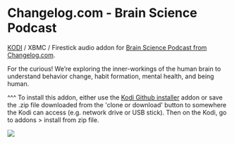 Changelog.com - Brain Science Podcast
=============================

<a href="www.kodi.tv">KODI</a> / XBMC / Firestick audio addon for <a href="https://changelog.com/brainscience">Brain Science Podcast from Changelog.com</a>.<br>

For the curious! We’re exploring the inner-workings of the human brain to understand behavior change, habit formation, mental health, and being human.<br>

^^^ To install this addon, either use the <a href="https://www.tvaddons.co/github-browser-kodi/">Kodi Github installer</a> addon or save the .zip file downloaded from the 'clone or download' button to somewhere the Kodi can access (e.g. network drive or USB stick). Then on the Kodi, go to addons > install from zip file.<br>

<a href="https://changelog.com/brainscience"><img src="https://cdn.changelog.com/uploads/covers/brain-science-medium.png?v=63725770749">
